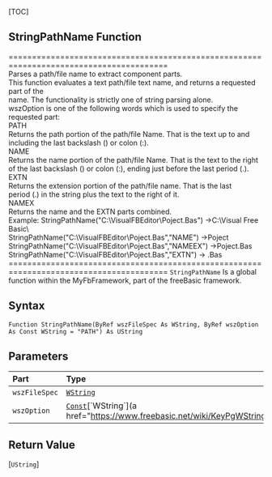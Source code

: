 [TOC]
## StringPathName Function
======================================================================================== <br>   Parses a path/file name to extract component parts. <br>   This function evaluates a text path/file text name, and returns a requested part of the <br>   name. The functionality is strictly one of string parsing alone. <br>   wszOption is one of the following words which is used to specify the requested part: <br>   PATH <br>         Returns the path portion of the path/file Name. That is the text up to and <br>         including the last backslash (\) or colon (:). <br>   NAME <br>         Returns the name portion of the path/file Name. That is the text to the right <br>         of the last backslash (\) or colon (:), ending just before the last period (.). <br>   EXTN <br>         Returns the extension portion of the path/file name. That is the last <br>         period (.) in the string plus the text to the right of it. <br>   NAMEX <br>         Returns the name and the EXTN parts combined. <br>    Example: StringPathName("C:\VisualFBEditor\Poject.Bas")           ->C:\Visual Free Basic\ <br>             StringPathName("C:\VisualFBEditor\Poject.Bas","NAME")    ->Poject <br>             StringPathName("C:\VisualFBEditor\Poject.Bas","NAMEEX")  ->Poject.Bas <br>             StringPathName("C:\VisualFBEditor\Poject.Bas","EXTN")     -> .Bas <br>  ========================================================================================
`StringPathName` Is a global function within the MyFbFramework, part of the freeBasic framework.
## Syntax

```freeBasic
Function StringPathName(ByRef wszFileSpec As WString, ByRef wszOption As Const WString = "PATH") As UString
```

## Parameters

|Part|Type|Description|
| :------------ | :------------ | :------------ |
|`wszFileSpec`|[`WString`]("https://www.freebasic.net/wiki/KeyPgWString")|Required.|
|`wszOption`|[`Const`]("https://www.freebasic.net/wiki/KeyPgConst")[`WString`](a href="https://www.freebasic.net/wiki/KeyPgWString")|Optional.|

## Return Value
[`UString`]

